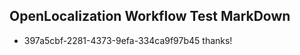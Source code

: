 ## OpenLocalization Workflow Test MarkDown
* 397a5cbf-2281-4373-9efa-334ca9f97b45 thanks!

<!--HONumber=Jul16_HO5-->


